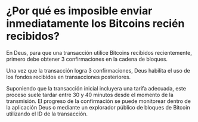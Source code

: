 # ¿Por qué es imposible enviar inmediatamente los Bitcoins recién recibidos?

En Deus, para que una transacción utilice Bitcoins recibidos recientemente, primero debe obtener 3 confirmaciones en la cadena de bloques.

Una vez que la transacción logra 3 confirmaciones, Deus habilita el uso de los fondos recibidos en transacciones posteriores.

Suponiendo que la transacción inicial incluyera una tarifa adecuada, este proceso suele tardar entre 30 y 40 minutos desde el momento de la transmisión. El progreso de la confirmación se puede monitorear dentro de la aplicación Deus o mediante un explorador público de bloques de Bitcoin utilizando el ID de la transacción.